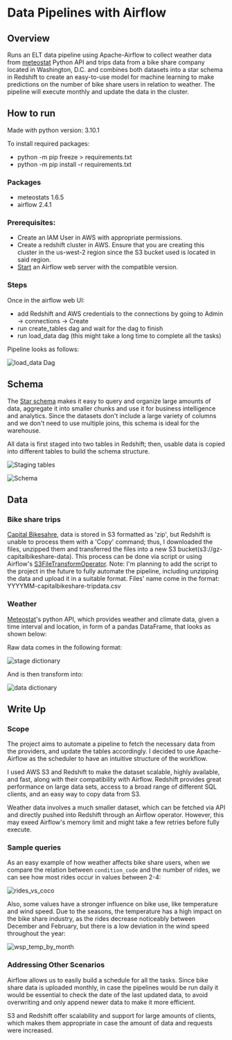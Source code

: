 # Data Pipelines with Airflow

## Overview

Runs an ELT data pipeline using Apache-Airflow to collect weather data from [meteostat](https://dev.meteostat.net/python/)
Python API and trips data from a bike share company located in Washington, D.C. and combines both datasets into a star
schema in Redshift to create an easy-to-use model for machine learning to make predictions on the number of
bike share users in relation to weather. The pipeline will execute monthly and update the data in the cluster.

## How to run

Made with python version: 3.10.1

To install required packages:
- python -m pip freeze > requirements.txt
- python -m pip install -r requirements.txt

### Packages
- meteostats 1.6.5
- airflow 2.4.1

### Prerequisites:
- Create an IAM User in AWS with appropriate permissions.
- Create a redshift cluster in AWS. Ensure that you are creating this cluster in the us-west-2 region since the S3
bucket used is located in said region.
- [Start](https://airflow.apache.org/docs/apache-airflow/2.4.1/start.html) an Airflow web server with the compatible version.

### Steps
Once in the airflow web UI:
- add Redshift and AWS credentials to the connections by going to Admin -> connections -> Create
- run create_tables dag and wait for the dag to finish
- run load_data dag (this might take a long time to complete all the tasks)

Pipeline looks as follows:

![load_data Dag](imgs/load_tables_completed_dag.PNG)

## Schema

The [Star schema](https://en.wikipedia.org/wiki/Star_schema) makes it easy to query and organize large amounts of data,
aggregate it into smaller chunks and use it for business intelligence and analytics. Since the datasets don't include a
large variety of columns and we don't need to use multiple joins, this schema is ideal for the warehouse.
 
All data is first staged into two tables in Redshift; then, usable data is copied into different tables to
build the schema structure.

![Staging tables](imgs/staging_tables.PNG)

![Schema](imgs/table_structure.PNG)

## Data

### Bike share trips

[Capital Bikesahre](https://ride.capitalbikeshare.com/system-data), data is stored in S3 formatted as 'zip', but Redshift is unable to process
them with a 'Copy' command; thus, I downloaded the files, unzipped them and transferred the files into a new S3 bucket(s3://gz-capitalbikeshare-data).
This process can be done via script or using Airflow's 
[S3FileTransformOperator](https://airflow.apache.org/docs/apache-airflow-providers-amazon/stable/_api/airflow/providers/amazon/aws/operators/s3/index.html).
Note: I'm planning to add the script to the project in the future to fully automate the pipeline, including unzipping the data and upload it in a
suitable format. Files' name come in the format: YYYYMM-capitalbikeshare-tripdata.csv

### Weather
[Meteostat](https://dev.meteostat.net/python/)'s python API, which provides weather and climate data, given a time interval and
location, in form of a pandas DataFrame, that looks as shown below:

Raw data comes in the following format:

![stage dictionary](imgs/tables.PNG)

And is then transform into:

![data dictionary](imgs/star_dictionary.PNG)

## Write Up

### Scope

The project aims to automate a pipeline to fetch the necessary data from the providers, and update the tables
accordingly. I decided to use Apache-Airflow as the scheduler to have an intuitive structure of the workflow.

I used AWS S3 and Redshift to make the dataset scalable, highly available, and fast, along with their compatibility with
Airflow. Redshift provides great performance on large data sets, access to a broad range of different SQL clients,
and an easy way to copy data from S3.

Weather data involves a much smaller dataset, which can be fetched via API and directly pushed into Redshift through
an Airflow operator. However, this may exeed Airflow's memory limit and might take a few retries before fully execute.

### Sample queries

As an easy example of how weather affects bike share users, when we compare the relation between `condition_code` and
the number of rides, we can see how most rides occur in values between 2-4:

![rides_vs_coco](imgs/condition_rides_join_s_time.PNG)

Also, some values have a stronger influence on bike use, like temperature and wind speed. Due to the
seasons, the temperature has a high impact on the bike share industry, as the rides decrease noticeably between 
December and February, but there is a low deviation in the wind speed throughout the year:

![wsp_temp_by_month](imgs/ride_by_month_wsp_temp.PNG)

### Addressing Other Scenarios

Airflow allows us to easily build a schedule for all the tasks. Since bike share data is uploaded monthly, in case the
pipelines would be run daily it would be essential to check the date of the last updated data, to avoid
overwriting and only append newer data to make it more efficient.
 
S3 and Redshift offer scalability and support for large amounts of clients, which makes them appropriate in case
the amount of data and requests were increased.